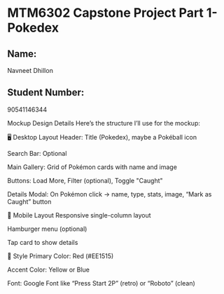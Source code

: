 # MTM6302 Capstone Project Part 1- Pokedex

## Name:
Navneet Dhillon

## Student Number:
90541146344

Mockup Design Details
Here’s the structure I’ll use for the mockup:

🖥️ Desktop Layout
Header: Title (Pokedex), maybe a Pokéball icon

Search Bar: Optional

Main Gallery: Grid of Pokémon cards with name and image

Buttons: Load More, Filter (optional), Toggle "Caught"

Details Modal: On Pokémon click → name, type, stats, image, “Mark as Caught” button

📱 Mobile Layout
Responsive single-column layout

Hamburger menu (optional)

Tap card to show details

🎨 Style
Primary Color: Red (#EE1515)

Accent Color: Yellow or Blue

Font: Google Font like “Press Start 2P” (retro) or “Roboto” (clean)





